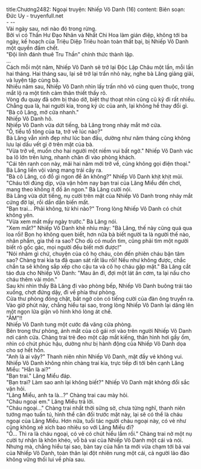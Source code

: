 title:Chương2482: Ngoại truyện: Nhiếp Vô Danh (16)
content:
Biên soạn: Đức Uy - truyenfull.net<br>- --<br>Vài ngày sau, nơi nào đó trong rừng.<br>Bởi vì có Thần Hư Đạo Nhân và Nhất Chi Hoa làm gián điệp, không tới ba ngày, kế hoạch của Triệu Diệp Triêu hoàn toàn thất bại, bị Nhiếp Vô Danh một quyền đấm chết.<br>"Đội lính đánh thuê Tru Thần" chính thức thành lập.<br>...<br>Cách mỗi một năm, Nhiếp Vô Danh sẽ trở lại Độc Lập Châu một lần, mỗi lần hai tháng. Hai tháng sau, lại sẽ trở lại trấn nhỏ này, nghe bà Lăng giảng giải, và luyện tập cùng bà.<br>Nhiều năm sau, Nhiếp Vô Danh nhìn lấy trấn nhỏ vô cùng quen thuộc, trong mắt lộ ra một tình cảm thân thiết thấy rõ.<br>Vòng đu quay đã sớm bị tháo dỡ, biệt thự thoạt nhìn cũng cũ kỹ đi rất nhiều. Chẳng qua là, hai người kia, trong ký ức của anh, lại không hề thay đổi gì.<br>"Bà cô Lăng, mở cửa nhanh."<br>Nhiếp Vô Danh hô.<br>Nhiếp Vô Danh vừa dứt tiếng, bà Lăng trong nháy mắt mở cửa.<br>"Ồ, tiểu tổ tông của ta, trở về lúc nào?"<br>Bà Lăng vẫn xinh đẹp như lúc ban đầu, dường như năm tháng cũng không lưu lại dấu vết gì ở trên mặt của bà.<br>"Vừa trở về, muốn cho hai người một niềm vui bất ngờ." Nhiếp Vô Danh vác ba lô lớn trên lưng, nhanh chân đi vào phòng khách.<br>"Cái tên ranh con này, mãi hai năm mới trở về, cũng không gọi điện thoại." Bà Lăng liền vội vàng mang trái cây ra.<br>"Bà cô Lăng, có đồ gì ngon để ăn không?" Nhiếp Vô Danh khịt khịt mũi.<br>"Cháu tới đúng dịp, vừa vặn hôm nay bạn trai của Lăng Miểu đến chơi, mang theo không ít đồ ăn ngon." Bà Lăng cười nói.<br>Bà Lăng vừa dứt tiếng, nụ cười trên mặt của Nhiếp Vô Danh trong nháy mắt cứng đờ lại, rồi dần dần biến mất.<br>"Bạn trai... Phải không, từ khi nào?" Trong lòng Nhiếp Vô Danh có chút không yên.<br>"Vừa xem mắt mấy ngày trước." Bà Lăng nói.<br>"Xem mắt?" Nhiếp Vô Danh khẽ nhíu mày: "Bà Lăng, thế này cũng quá qua loa rồi! Bọn họ không quen biết, hơn nữa bà biết người ta là người thế nào, nhân phẩm, gia thế ra sao? Cho dù có muốn tìm, cũng phải tìm một người biết rõ gốc gác, mọi người đều biết mới được!"<br>"Nói nhảm gì chứ, chuyện của cô họ cháu, còn đến phiên cháu bận tâm sao? Chàng trai kia ta đã quan sát rất lâu rồi! Nếu như không được, chắc chắn ta sẽ không sắp xếp cho cậu ta và cô họ cháu gặp mặt." Bà Lăng cắt táo đưa cho Nhiếp Vô Danh: "Mau ăn đi, đợi một lát ăn cơm, ta lại nấu cho cháu thêm vài món."<br>Sau khi nhìn thấy Bà Lăng đi vào phòng bếp, Nhiếp Vô Danh buông trái táo xuống, chợt đứng dậy, đi về phía thư phòng.<br>Cửa thư phòng đóng chặt, bất ngờ còn có tiếng cười của đàn ông truyền ra.<br>Vào giờ phút này, chẳng hiểu tại sao, trong lòng Nhiếp Vô Danh lại dâng lên một ngọn lửa giận vô hình khó lòng át chế.<br>"ẦM"!!<br>Nhiếp Vô Danh tung một cước đá văng cửa phòng.<br>Bên trong thư phòng, ánh mắt của cô gái rơi vào trên người Nhiếp Vô Danh nơi cánh cửa. Chàng trai trẻ đeo một cặp mắt kiếng, thân hình hơi gầy ốm, nhìn có chút phúc hậu, dường như bị hành động của Nhiếp Vô Danh dọa cho sợ hết hồn.<br>"Anh là ai vậy?" Thanh niên nhìn Nhiếp Vô Danh, mặt đầy vẻ không vui.<br>Nhiếp Vô Danh không nhìn chàng trai kia, trực tiếp đi tới bên cạnh Lăng Miểu: "Hắn là ai?"<br>"Bạn trai." Lăng Miểu đáp.<br>"Bạn trai? Làm sao anh lại không biết?" Nhiếp Vô Danh mặt không đổi sắc vặn hỏi.<br>"Lăng Miểu, anh ta là...?" Chàng trai cau mày hỏi.<br>"Cháu ngoại em." Lăng Miểu trả lời.<br>"Cháu ngoại..." Chàng trai nhất thời sững sờ, chưa từng nghĩ, thanh niên tướng mạo tuấn tú, hình thể cân đối trước mặt này, lại sẽ có thể là cháu ngoại của Lăng Miểu. Hơn nữa, tuổi tác người cháu ngoại này, có vẻ như cũng không xê xích bao nhiêu so với Lăng Miểu đi?<br>"Ồ... Thì ra là cháu ngoại, có vẻ có chút hiểu lầm rồi." Chàng trai nở một nụ cười tự nhận là khôn khéo, vỗ bả vai của Nhiếp Vô Danh một cái và nói.<br>Nhưng mà, chẳng hiểu tại sao, bàn tay của hắn ta mới vừa chạm tới bả vai của Nhiếp Vô Danh, toàn thân lại đột nhiên rung một cái, cả người lảo đảo không vững thối lui về phía sau.